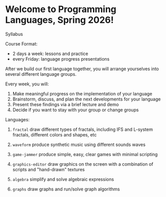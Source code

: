 # Welcome to Programming Languages, Spring 2026!

Syllabus

Course Format:
* 2 days a week: lessons and practice
* every Friday: language progress presentations

After we build our first language together, you will arrange yourselves into several different language groups.

Every week, you will:
1) Make meaningful progress on the implementation of your language
2) Brainstorm, discuss, and plan the next developments for your language
3) Present these findings via a brief lecture and demo
4) Decide if you want to stay with your group or change groups

Languages:
1) `fractal`
draw different types of fractals, including IFS and L-system fractals, different colors and shapes, etc

2) `waveform`
produce synthetic music using different sounds waves

3) `game-jammer`
produce  simple, easy, clear games with minimal scripting

4) `graphics-editor`
draw graphics on the screen with a combination of scripts and "hand-drawn" textures

5) `algebra`
simplify and solve algebraic expressions

6) `graphs`
draw graphs and run/solve graph algorithms
